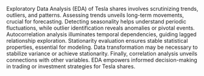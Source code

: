   
Exploratory Data Analysis (EDA) of Tesla shares involves scrutinizing trends, outliers, and patterns. Assessing trends unveils long-term movements, crucial for forecasting. Detecting seasonality helps understand periodic fluctuations, while outlier identification reveals anomalies or pivotal events. Autocorrelation analysis illuminates temporal dependencies, guiding lagged relationship exploration. Stationarity evaluation ensures stable statistical properties, essential for modeling. Data transformation may be necessary to stabilize variance or achieve stationarity. Finally, correlation analysis unveils connections with other variables. EDA empowers informed decision-making in trading or investment strategies for Tesla shares.


